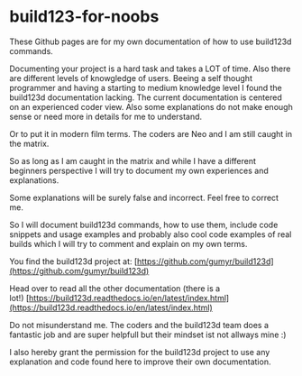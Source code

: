 # build123-for-noobs

These Github pages are for my own documentation of how to use build123d commands.

Documenting your project is a hard task and takes a LOT of time. Also there are different levels of knowgledge of users. Beeing a self thought programmer and having a starting to medium knowledge level I found the build123d documentation lacking. The current documentation is centered on an experienced coder view. Also some explanations do not make enough sense or need more in details for me to understand.

Or to put it in modern film terms. The coders are Neo and I am still caught in the matrix.

So as long as I am caught in the matrix and while I have a different beginners perspective I will try to document my own experiences and explanations.

Some explanations will be surely false and incorrect. Feel free to correct me.

So I will document build123d commands, how to use them, include code snippets and usage examples and probably also cool code examples of real builds which I will try to comment and explain on my own terms.

You find the build123d project at: [https://github.com/gumyr/build123d](https://github.com/gumyr/build123d)

Head over to read all the other documentation (there is a lot!) [https://build123d.readthedocs.io/en/latest/index.html](https://build123d.readthedocs.io/en/latest/index.html)

Do not misunderstand me. The coders and the build123d team does a fantastic job and are super helpfull but their mindset ist not allways mine :)

I also hereby grant the permission for the build123d project to use any explanation and code found here to improve their own documentation.
